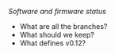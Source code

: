 *Software and firmware status*

* What are all the branches?
* What should we keep?
* What defines v0.12?